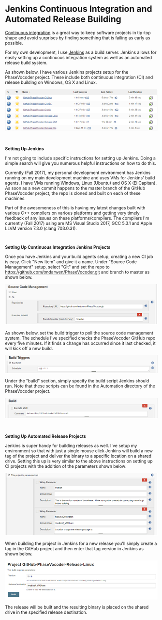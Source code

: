 Jenkins Continuous Integration and Automated Release Building
=============================================================

[Continuous integration](https://en.wikipedia.org/wiki/Continuous_integration) is a great way to keep software projects in tip-top shape and avoid surprises by finding something that is failing as early as possible.  

For my own development, I use [Jenkins](https://jenkins.io/) as a build server.  Jenkins allows for easily setting up a continuous integration system as well as an automated release build system.

As shown below, I have various Jenkins projects setup for the PhaseVocoder project.  These include both continuous integration (CI) and release building on Windows, OS X and Linux.

![Jenkins PhaseVocoder Projects](Images/JenkinsPhaseVocoderGitHubProjects.png)


 

**Setting Up Jenkins**

I'm not going to include specific instructions for setting up Jenkins.  Doing a simple search will give you numerous helpful instructions on how to do this.

Currently (Fall 2017), my personal development environment has Jenkins running on my main development machine and uses VMs for Jenkins' build agents.  I have VMs running Windows, Linux (Ubuntu) and OS X (El Capitan).  As soon as a new commit happens to the master branch of the GitHub PhaseVocoder project, the repo is cloned and built on each of these machines.

Part of the awesomeness of this is having my latest changes built with various C++ compilers on various platforms and getting very timely feedback of any issues on these platforms/compilers.  The compilers I'm currently (Fall 2017) using are MS Visual Studio 2017, GCC 5.3.1 and Apple LLVM version 7.3.0 (clang 703.0.31). 


 

**Setting Up Continuous Integration Jenkins Projects**

Once you have Jenkins and your build agents setup, creating a new CI job is easy.  Click "New Item" and give it a name.  Under "Source Code Management" setup, select "Git" and set the repo to https://github.com/tmdarwen/PhaseVocoder.git and branch to master as shown below.

![Jenkins Source Code Management](Images/JenkinsSourceCodeManagement.png)

As shown below, set the build trigger to poll the source code management system.  The schedule I've specified checks the PhaseVocoder GitHub repo every five minutes.  If it finds a change has occurred since it last checked, it will kick off a new build.

![Jenkins Build Triggers](Images/JenkinsBuildTriggers.png)

Under the "build" section, simply specify the build script Jenkins should run.  Note that these scripts can be found in the Automation directory of the PhaseVocoder project.

![Jenkins Build](Images/JenkinsBuild.png)

 

**Setting Up Automated Release Projects**

Jenkins is super handy for building releases as well.  I've setup my environment so that with just a single mouse click Jenkins will build a new tag of the project and deliver the binary to a specific location on a shared drive.  Setting this up is very similar to the above instructions on setting up CI projects with the addition of the parameters shown below:

![Jenkins Parameters](Images/JenkinsParameters.png)

When building the project in Jenkins for a new release you'll simply create a tag in the GitHub project and then enter that tag version in Jenkins as shown below.

![Jenkins Release Build](Images/JenkinsReleaseBuild.png)

The release will be built and the resulting binary is placed on the shared drive in the specified release destination.
